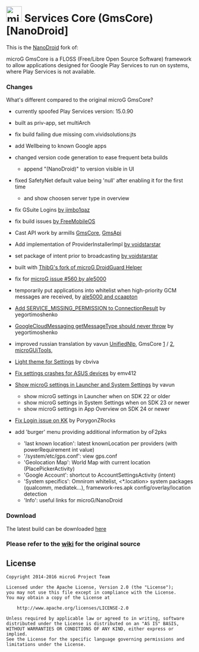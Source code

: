 <img src="http://i.imgur.com/hXY4lcC.png" height="42px" alt="microG" /> Services Core (GmsCore) [NanoDroid]
=======

This is the [NanoDroid](https://gitlab.com/Nanolx/NanoDroid) fork of:

microG GmsCore is a FLOSS (Free/Libre Open Source Software) framework to allow applications designed for Google Play Services to run on systems, where Play Services is not available.

### Changes

What's different compared to the original microG GmsCore?

* currently spoofed Play Services version: 15.0.90

* built as priv-app, set multiArch
* fix build failing due missing com.vividsolutions:jts
* add Wellbeing to known Google apps
* changed version code generation to ease frequent beta builds
  * append "(NanoDroid)" to version visible in UI
* fixed SafetyNet default value being 'null' after enabling it for the first time
  * and show choosen server type in overview
* fix GSuite Logins [by jimbo1qaz](https://github.com/jimbo1qaz/android_packages_apps_GmsCore/commit/9e972191c4fb2b0498f2ca881645a6481b8da537)
* fix build issues [by FreeMobileOS](https://github.com/FreeMobileOS/android_packages_apps_GmsCore/commit/95e839146d4f65a3ee2455a14f138514f2683124)
* Cast API work by armills [GmsCore](https://github.com/armills/android_packages_apps_GmsCore/tree/cast-mvp), [GmsApi](https://github.com/armills/android_external_GmsApi/tree/cast-mvp)
* Add implementation of ProviderInstallerImpl [by voidstarstar](https://github.com/voidstarstar/android_packages_apps_GmsCore/commit/0e54f62d5e243ec22219631ad69da924164fd259)
* set package of intent prior to broadcasting [by voidstarstar](https://github.com/voidstarstar/android_packages_apps_GmsCore/commit/6c1a479bb10229512183351133f1df43c4297236)
* built with [ThibG's fork of microG DroidGuard Helper](https://github.com/ThibG/android_packages_apps_RemoteDroidGuard)
* fix for [microG issue #560 by ale5000](https://github.com/ale5000-git/android_packages_apps_GmsCore/commits/patch-1)
* temporarily put applications into whitelist when high-priority GCM messages are received, by [ale5000 and ccaapton](https://github.com/ale5000-git/android_packages_apps_GmsCore/commits/master)
* [Add SERVICE_MISSING_PERMISSION to ConnectionResult](https://github.com/microg/android_external_GmsApi/pull/11) by yegortimoshenko
* [GoogleCloudMessaging getMessageType should never throw](https://github.com/yegortimoshenko/android_external_GmsLib/commit/fed94a84494a2a0ce1c15b465140e1ca3b0e591b) by yegortimoshenko
* improved russian translation by vavun [UnifiedNlp](https://github.com/Vavun/android_packages_apps_UnifiedNlp/commit/455e63b3ebaa6f8d595c4c40b39bac260b5a2e92), GmsCore [1](https://github.com/Vavun/android_packages_apps_GmsCore/commit/bb0e40e6390d230d2fd9031e7d3c6645ae178390) / [2](https://github.com/Vavun/android_packages_apps_GmsCore/tree/patch-1), [microGUiTools](https://github.com/Vavun/android_external_MicroGUiTools/commit/c7bb9018dd4f089b825684aa293c9f5646f65d64),
* [Light theme for Settings](https://github.com/microg/android_external_MicroGUiTools/pull/13) by cbviva
* [Fix settings crashes for ASUS devices](https://github.com/microg/android_external_MicroGUiTools/pull/11) by emv412
* [Show microG settings in Launcher and System Settings](https://github.com/Vavun/android_packages_apps_GmsCore/tree/patch-2) by vavun
  * show microG settings in Launcher when on SDK 22 or older
  * show microG settings in System Settings when on SDK 23 or newer
  * show microG settings in App Overview on SDK 24 or newer
* [Fix Login issue on KK](https://github.com/PorygonZRocks/android_packages_apps_GmsCore/commit/dced4cd6a35dcb39e2e14350ae17e848d52bee2a) by PorygonZRocks
* add 'burger' menu providing additional information by oF2pks
  * 'last known location': latest knownLocation per providers (with powerRequirement int value)
  * '/system/etc/gps.conf': view gps.conf
  * 'Geolocation Map': World Map with current location (PlacePickerActivity)
  * 'Google Account': shortcut to AccountSettingsActivity (intent)
  * 'System specifics': Omnirom whitelist, <*.location> system packages (qualcomm, mediatek...), framework-res.apk config/overlay/location detection
  * 'Info': useful links for microG/NanoDroid

### Download

The latest build can be downloaded [here](https://nanolx.org/fdroid/repo)

### Please refer to the [wiki](https://github.com/microg/android_packages_apps_GmsCore) for the original source

License
-------
    Copyright 2014-2016 microG Project Team

    Licensed under the Apache License, Version 2.0 (the "License");
    you may not use this file except in compliance with the License.
    You may obtain a copy of the License at

        http://www.apache.org/licenses/LICENSE-2.0

    Unless required by applicable law or agreed to in writing, software
    distributed under the License is distributed on an "AS IS" BASIS,
    WITHOUT WARRANTIES OR CONDITIONS OF ANY KIND, either express or implied.
    See the License for the specific language governing permissions and
    limitations under the License.
